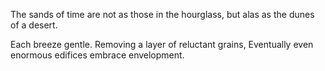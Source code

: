 
The sands of time <!-- 4 -->
are not as those in the hourglass, <!-- 8 -->
but alas as the dunes of a desert. <!-- 10 -->

Each breeze gentle.
Removing a layer of reluctant grains,
Eventually even enormous edifices embrace envelopment.


<!-- Chime, rhyme, grim, lime, crime, mine, opine, prime  -->
<!-- curt, court, hurt, yogurt, blurt, exhort -->
